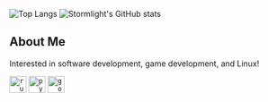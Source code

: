 ![Top Langs](https://github-readme-stats.vercel.app/api/top-langs/?username=StormLight14&theme=dark)
![Stormlight's GitHub stats](https://github-readme-stats.vercel.app/api?username=stormlight14&show_icons=true&theme=transparent&show_rank=false)

## About Me
Interested in software development, game development, and Linux!

<code><img height="30" alt="rust" src="https://github.com/StormLight14/images/blob/main/rust-logo.png?raw=true"></code>
<code><img height="30" alt="python" src="https://github.com/StormLight14/images/blob/main/python-logo.png?raw=true"></code>
<code><img height="30" alt="godot" src="https://github.com/StormLight14/images/blob/main/godot-logo.png?raw=true"></code>
 
